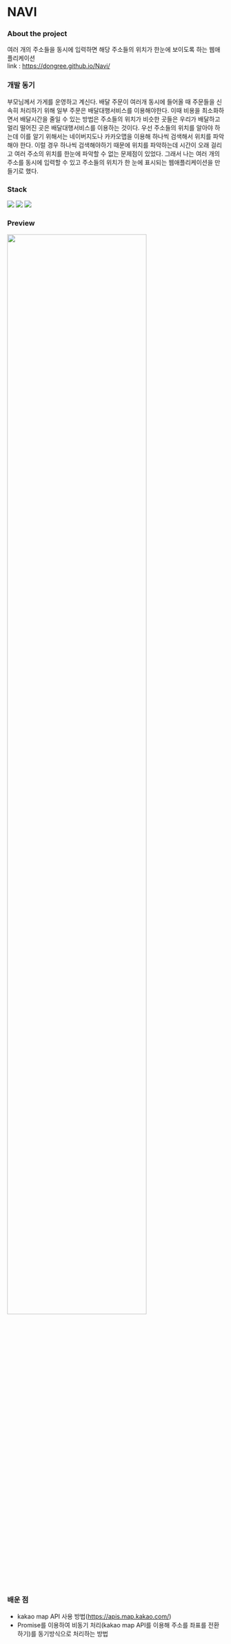 # NAVI

### About the project

여러 개의 주소들을 동시에 입력하면 해당 주소들의 위치가 한눈에 보이도록 하는 웹애플리케이션  
link : https://dongree.github.io/Navi/

### 개발 동기

부모님께서 가게를 운영하고 계신다. 배달 주문이 여러개 동시에 들어올 때 주문들을 신속히 처리하기 위해 일부 주문은 배달대행서비스를 이용해야한다. 이때 비용을 최소화하면서 배달시간을 줄일 수 있는 방법은 주소들의 위치가 비슷한 곳들은 우리가 배달하고 멀리 떨어진 곳은 배달대행서비스를 이용하는 것이다. 우선 주소들의 위치를 알아야 하는데 이를 알기 위해서는 네이버지도나 카카오맵을 이용해 하나씩 검색해서 위치를 파악해야 한다. 이럴 경우 하나씩 검색해야하기 때문에 위치를 파악하는데 시간이 오래 걸리고 여러 주소의 위치를 한눈에 파악할 수 없는 문제점이 있었다. 그래서 나는 여러 개의 주소를 동시에 입력할 수 있고 주소들의 위치가 한 눈에 표시되는 웹애플리케이션을 만들기로 했다.

### Stack

<img src="https://img.shields.io/badge/html-E34F26?style=for-the-badge&logo=html5&logoColor=white">
<img src="https://img.shields.io/badge/css-1572B6?style=for-the-badge&logo=css3&logoColor=white"> 
<img src="https://img.shields.io/badge/javascript-F7DF1E?style=for-the-badge&logo=javascript&logoColor=black">

### Preview

<img width="80%" src="https://user-images.githubusercontent.com/68095803/174098100-aa857344-fb01-4b84-ac34-59b7b8803440.PNG"/>

### 배운 점

- kakao map API 사용 방법(https://apis.map.kakao.com/)
- Promise를 이용하여 비동기 처리(kakao map API를 이용해 주소를 좌표를 전환하기)를 동기방식으로 처리하는 방법
